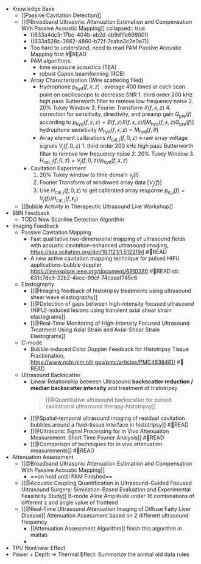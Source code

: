 - Knowledge Base
	- [[Passive Cavitation Detection]]
	- [[@Broadband Ultrasonic Attenuation Estimation and Compensation With Passive Acoustic Mapping]]
	  collapsed:: true
		- ((633a4dc3-17bc-404b-ab2d-cb9d1fe69900))
		- ((633a528c-3662-4860-b72f-7caba3c2e0e7))
		- Too hard to understand, need to read PAM Passive Acoustic Mapping first #📑READ
		- PAM algorithms:
			- time exposure acoustics (TEA)
			- robust Capon beamforming (RCB)
		- Array Characterization (Wire scattering filed)
			- Hydrophone $p_\text{hyd}(f, x, z)$ : average 400 times at each scan point on oscilloscope to decrease SNR
			  		1. third order 200 kHz high pass Butterworth filter to remove low frequency noise
			  		2. 20% Tukey Window
			  		3. Fourier Transform $X(f,x,z)$
			  		4. correction for sensitivity, directivity, and preamp gain $G_\text{pre}(f)$ according to
			  	$p_\text{hyd}( f, x, z)=B( f, z)X( f, x, z)/[M_\text{hyd}( f, x, z)G_\text{pre}( f )]$
			  	hydrophone sensitivity $M_\text{hyd}( f, x, z)=M_\text{hyd}( f, \theta)$
			- Array element calibrations $H_{\text{cal}, j} ( f, 0, z)$ <-raw array voltage signals $V_j ( f, 0, z)$
			  		1. third order 200 kHz high pass Butterworth filter to remove low frequency noise
			  		2. 20% Tukey Window
			  		3. $H_{\text{cal}, j} ( f, 0, z) = V_j ( f, 0, z)/p_\text{hyd}( f, x, z)$
		- Cavitation Experiment
		  	1. 20% Tukey window to time domain $v_j(t)$
		  	2. Fourier Transform of windowed array data $[V_j(f)]$
		  	3. Use $H_{\text{cal}, j} ( f, 0, z)$ to get calibrated array response $p_{a, j} ( f ) = V_j ( f )/H_{\text{cal}, j} ( f, \textbf{r}_s )$
	- [[Bubble Activity in Therapeutic Ultrasound Live Workshop]]
- BBN Feedback
	- TODO New Scanline Detection Algorithm
- Imaging Feedback
	- Passive Cavitation Mapping
		- Fast qualitative two-dimensional mapping of ultrasound fields with acoustic cavitation-enhanced ultrasound imaging, https://asa.scitation.org/doi/10.1121/1.5122194 #📑READ
		- A new active cavitation mapping technique for pulsed HIFU applications-bubble doppler, https://ieeexplore.ieee.org/document/6910380 #📑READ
		  id:: 631c7de3-22b2-4ecc-99cf-74caaaf745c6
	- Elastography
		- [[@Imaging feedback of histotripsy treatments using ultrasound shear wave elastography]]
		- [[@Detection of gaps between high-intensity focused ultrasound (HIFU)-induced lesions using transient axial shear strain elastograms]]
		- [[@Real-Time Monitoring of High-Intensity Focused Ultrasound Treatment Using Axial Strain and Axial-Shear Strain Elastograms]]
	- C-mode
		- Bubble-induced Color Doppler Feedback for Histotripsy Tissue Fractionation, https://www.ncbi.nlm.nih.gov/pmc/articles/PMC4838481/ #📑READ
	- Ultrasound Backscatter
		- Linear Relationship between Ultrasound **backscatter reduction / median backscatter intensity** and treatment of histotripsy
		  > [[@Quantitative ultrasound backscatter for pulsed cavitational ultrasound therapy-histotripsy]]
		- [[@Spatial-temporal ultrasound imaging of residual cavitation bubbles around a fluid–tissue interface in histotripsy]] #📑READ
		- [[@Ultrasonic Signal Processing for in Vivo Attenuation Measurement: Short Time Fourier Analysis]] #📑READ
		- [[@Comparison of techniques for in vivo attenuation measurements]] #📑READ
- Attenuation Assessment
	- [[@Broadband Ultrasonic Attenuation Estimation and Compensation With Passive Acoustic Mapping]]
		- ==on hold untill PAM Finished==
	- [[@Acoustic Coupling Quantification in Ultrasound-Guided Focused Ultrasound Surgery: Simulation-Based Evaluation and Experimental Feasibility Study]]
	  B-mode Aline Amplitude under 16 combinations of different z and angle value of frontend
	- [[@Real-Time Ultrasound Attenuation Imaging of Diffuse Fatty Liver Disease]]
	  Attenuation Assessment based on 2 different ultrasound frequency
		- [[Attenuation Assessment Algorithm]]
		  finish this algorithm in matlab
		-
- TPU Nonlinear Effect
- Power + Depth -> Thermal Effect: Summarize the animal old data rules
